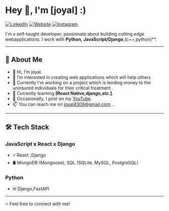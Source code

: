 # Hey 👋, I'm [joyal] :)

[![LinkedIn](https://img.shields.io/badge/LinkedIn-0077B5?style=for-the-badge&logo=linkedin&logoColor=white)](https://www.linkedin.com/in/joyal-joseph-3b3a0820b/)
[![Website](https://img.shields.io/badge/Website-000000?style=for-the-badge&logo=Google-Chrome&logoColor=white)](https://joyall.netlify.app/)
[![Instagram](https://img.shields.io/badge/Instagram-E4405F?style=for-the-badge&logo=instagram&logoColor=white)](your-instagram-url)

I'm a self-taught developer, passionate about building cutting edge webapplications. I work with **Python, JavaScript/Django**,(c++,python)**.

---

## 🚀 About Me
- 👋 Hi, I’m joyal.
- 👀 I’m interested in creating web applications which will help others
- 🔨 Currently I'm working on a project which is lending money to the uninsured individuals for their critical treatment .
- 📖 Currently learning **[React Native,django,etc.]**.
- 🎥 Occasionally, I post on my [YouTube](https://www.youtube.com/@Stockspeak7).
- 📫 You can reach me on joyal4309@gmail.com...

---

## 🛠 Tech Stack
### **JavaScript x React x Django**
- ⚡ React ,Django
- 🛢 MongoDB (Mongoose), SQL (SQLite, MySQL, PostgreSQL)


### **Python**
- 🌐 Django,FastAPI

---

⭐ Feel free to connect with me!
